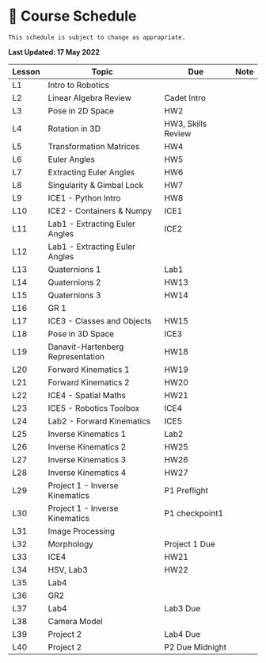 # 📆 Course Schedule

```{note}
This schedule is subject to change as appropriate.
```
**Last Updated: 17 May 2022**

**Lesson**|  **Topic**                       | **Due**             | **Note**
----------|----------------------------------|---------------------|-----------
 L1       | Intro to Robotics                 |                    |           
 L2       | Linear Algebra Review             | Cadet Intro        |           
 L3       | Pose in 2D Space                  | HW2                |           
 L4       | Rotation in 3D                    | HW3, Skills Review |           
 L5       | Transformation Matrices           | HW4                |           
 L6       | Euler Angles                      | HW5                |           
 L7       | Extracting Euler Angles           | HW6                |           
 L8       | Singularity & Gimbal Lock         | HW7                |           
 L9       | ICE1 - Python Intro               | HW8                |           
 L10      | ICE2 - Containers & Numpy         | ICE1               |    
 L11      | Lab1 - Extracting Euler Angles    | ICE2               |    
 L12      | Lab1 - Extracting Euler Angles    |                    |    
 L13      | Quaternions 1                     | Lab1               |    
 L14      | Quaternions 2                     | HW13               |    
 L15      | Quaternions 3                     | HW14               |    
 L16      | GR 1                              |                    |    
 L17      | ICE3 - Classes and Objects        | HW15               |    
 L18      | Pose in 3D Space                  | ICE3               |    
 L19      | Danavit-Hartenberg Representation | HW18               |    
 L20      | Forward Kinematics 1              | HW19               |    
 L21      | Forward Kinematics 2              | HW20               |    
 L22      | ICE4 - Spatial Maths              | HW21               |    
 L23      | ICE5 - Robotics Toolbox           | ICE4               |    
 L24      | Lab2 - Forward Kinematics         | ICE5               |    
 L25      | Inverse Kinematics 1              | Lab2               |    
 L26      | Inverse Kinematics 2              | HW25               |    
 L27      | Inverse Kinematics 3              | HW26               |    
 L28      | Inverse Kinematics 4              | HW27               |    
 L29      | Project 1 - Inverse Kinematics    | P1 Preflight       |   
 L30      | Project 1 - Inverse Kinematics    | P1 checkpoint1     |
 L31      | Image Processing                  |                    |
 L32      | Morphology                        | Project 1 Due      |
 L33      | ICE4                              | HW21               |
 L34      | HSV, Lab3                         | HW22               |
 L35      | Lab4                              |                    |
 L36      | GR2                               |                    |
 L37      | Lab4                              | Lab3 Due           |
 L38      | Camera Model                      |                    |
 L39      | Project 2                         | Lab4 Due           |
 L40      | Project 2                         | P2 Due Midnight    |

